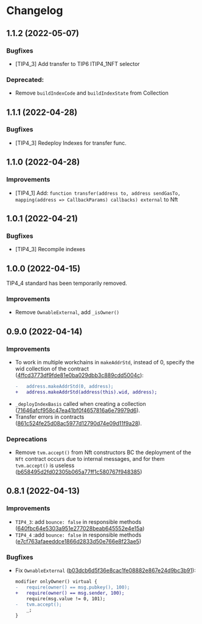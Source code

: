 # Changelog

## 1.1.2 (2022-05-07)

### Bugfixes
* [TIP4_3] Add transfer to TIP6 ITIP4_1NFT selector

### Deprecated: 
* Remove `buildIndexCode` and `buildIndexState` from Collection

## 1.1.1 (2022-04-28)

### Bugfixes
* [TIP4_3] Redeploy Indexes for transfer func.

## 1.1.0 (2022-04-28)

### Improvements
* [TIP4_1] Add: ```function transfer(address to, address sendGasTo, mapping(address => CallbackParams) callbacks) external``` to Nft

## 1.0.1 (2022-04-21)

### Bugfixes
* [TIP4_3] Recompile indexes

## 1.0.0 (2022-04-15)

TIP4_4 standard has been temporarily removed.

### Improvements
 * Remove `OwnableExternal`, add `_isOwner()`

## 0.9.0 (2022-04-14)

### Improvements
 * To work in multiple workchains in `makeAddrStd`, instead of 0, specify the wid collection of the contract (<a href="https://github.com/itgoldio/everscale-tip/pull/4/commits/4ffcd3773df9fde81e0ba029dbb3c889cdd5004c">4ffcd3773df9fde81e0ba029dbb3c889cdd5004c</a>): 
    ```diff 
    -   address.makeAddrStd(0, address);
    +   address.makeAddrStd(address(this).wid, address);
    ```
 * `_deployIndexBasis` called when creating a collection (<a href="https://github.com/itgoldio/everscale-tip/pull/4/commits/71646afcf958c47ea41bf0f4657816a6e79979d6">71646afcf958c47ea41bf0f4657816a6e79979d6</a>).
 * Transfer errors in contracts (<a href="https://github.com/itgoldio/everscale-tip/pull/4/commits/861c524fe25d08ac5977d12790d74e09d11f9a28">861c524fe25d08ac5977d12790d74e09d11f9a28</a>).

### Deprecations
 * Remove `tvm.accept()` from Nft constructors BC the deployment of the `Nft` contract occurs due to internal messages, and for them `tvm.accept()` is useless (<a href="https://github.com/itgoldio/everscale-tip/pull/4/commits/b658495d2fd02305b065a77ff1c580767f948385">b658495d2fd02305b065a77ff1c580767f948385</a>)
  
## 0.8.1 (2022-04-13)

### Improvements
 * `TIP4_3`: add `bounce: false` in responsible methods (<a href="https://github.com/itgoldio/everscale-tip/pull/3/commits/640fbc64e5303a951e277028beab645552e4e15a">640fbc64e5303a951e277028beab645552e4e15a</a>)
 * `TIP4_4` :add `bounce: false` in responsible methods (<a href="https://github.com/itgoldio/everscale-tip/pull/3/commits/e7cf763afaeeddce1866d2833d50e766e8f23ae5">e7cf763afaeeddce1866d2833d50e766e8f23ae5</a>)

### Bugfixes
* Fix `OwnableExternal` (<a href="https://github.com/itgoldio/everscale-tip/pull/3/commits/b03dcb6d5f36e8cac1fe08882e867e24d9bc3b91">b03dcb6d5f36e8cac1fe08882e867e24d9bc3b91</a>): 
    ```diff
    modifier onlyOwner() virtual {
    -   require(owner() == msg.pubkey(), 100);
    +   require(owner() == msg.sender, 100);
        require(msg.value != 0, 101);
    -   tvm.accept();
        _;
    }
    ```